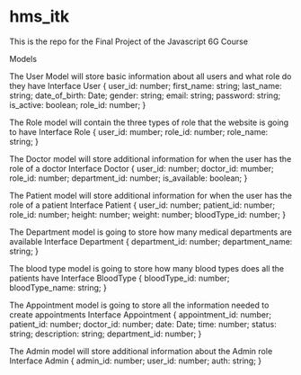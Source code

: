 # hms_itk
This is the repo for the Final Project of the Javascript 6G Course

Models

The User Model will store basic information about all users and what role do they have
Interface User {
  user_id: number;
  first_name: string;
  last_name: string;
  date_of_birth: Date;
  gender: string;
  email: string;
  password: string;
  is_active: boolean;
  role_id: number;
  }
 
The Role model will contain the three types of role that the website is going to have
Interface Role {
  user_id: mumber;
  role_id: number;
  role_name: string;
 }

The Doctor model will store additional information for when the user has the role of a doctor
Interface Doctor {
  user_id: number;
  doctor_id: mumber;
  role_id: number;
  department_id: number;
  is_available: boolean;
  }

The Patient model will store additional information for when the user has the role of a patient
Interface Patient {
  user_id: number;
  patient_id: number;
  role_id: number;
  height: number;
  weight: number;
  bloodType_id: number;
  }

The Department model is going to store how many medical departments are available
Interface Department {
  department_id: number;
  department_name: string;
  }

The blood type model is going to store how many blood types does all the patients have
Interface BloodType {
  bloodType_id: number;
  bloodType_name: string;
  }

The Appointment model is going to store all the information needed to create appointments
Interface Appointment {
  appointment_id: number;
  patient_id: number;
  doctor_id: number;
  date: Date;
  time: number;
  status: string;
  description: string;
  department_id: number;
  }
  
The Admin model will store additional information about the Admin role
Interface Admin {
  admin_id: number;
  user_id: number;
  auth: string;
  }
